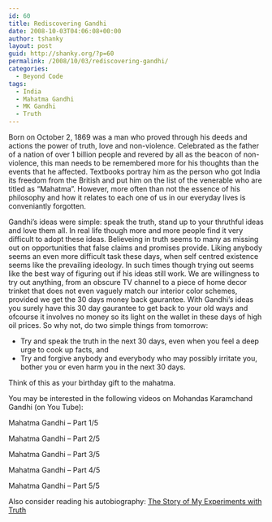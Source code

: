 ```yaml
---
id: 60
title: Rediscovering Gandhi
date: 2008-10-03T04:06:08+00:00
author: tshanky
layout: post
guid: http://shanky.org/?p=60
permalink: /2008/10/03/rediscovering-gandhi/
categories:
  - Beyond Code
tags:
  - India
  - Mahatma Gandhi
  - MK Gandhi
  - Truth
---
```

Born on October 2, 1869 was a man who proved through his deeds and actions the power of truth, love and non-violence. Celebrated as the father of a nation of over 1 billion people and revered by all as the beacon of non-violence, this man needs to be remembered more for his thoughts than the events that he affected. Textbooks portray him as the person who got India its freedom from the British and put him on the list of the venerable who are titled as &#8220;Mahatma&#8221;. However, more often than not the essence of his philosophy and how it relates to each one of us in our everyday lives is conveniantly forgotten.

<!--more-->

Gandhi&#8217;s ideas were simple: speak the truth, stand up to your thruthful ideas and love them all. In real life though more and more people find it very difficult to adopt these ideas. Believeing in truth seems to many as missing out on opportunities that false claims and promises provide. Liking anybody seems an even more difficult task these days, when self centred existence seems like the prevailing ideology. In such times though trying out seems like the best way of figuring out if his ideas still work. We are willingness to try out anything, from an obscure TV channel to a piece of home decor trinket that does not even vaguely match our interior color schemes, provided we get the 30 days money back gaurantee. With Gandhi&#8217;s ideas you surely have this 30 day gaurantee to get back to your old ways and ofcourse it involves no money so its light on the wallet in these days of high oil prices. So why not, do two simple things from tomorrow:

  * Try and speak the truth in the next 30 days, even when you feel a deep urge to cook up facts, and
  * Try and forgive anybody and everybody who may possibly irritate you, bother you or even harm you in the next 30 days.

Think of this as your birthday gift to the mahatma.

You may be interested in the following videos on Mohandas Karamchand Gandhi (on You Tube):

Mahatma Gandhi &#8211; Part 1/5



Mahatma Gandhi &#8211; Part 2/5
  


Mahatma Gandhi &#8211; Part 3/5
  


Mahatma Gandhi &#8211; Part 4/5
  


Mahatma Gandhi &#8211; Part 5/5
  


Also consider reading his autobiography: <a title="The Story of My Expreriments with Truth" href="http://wikilivres.info/wiki/An_Autobiography_or_The_Story_of_my_Experiments_with_Truth" target="_blank">The Story of My Experiments with Truth</a>
